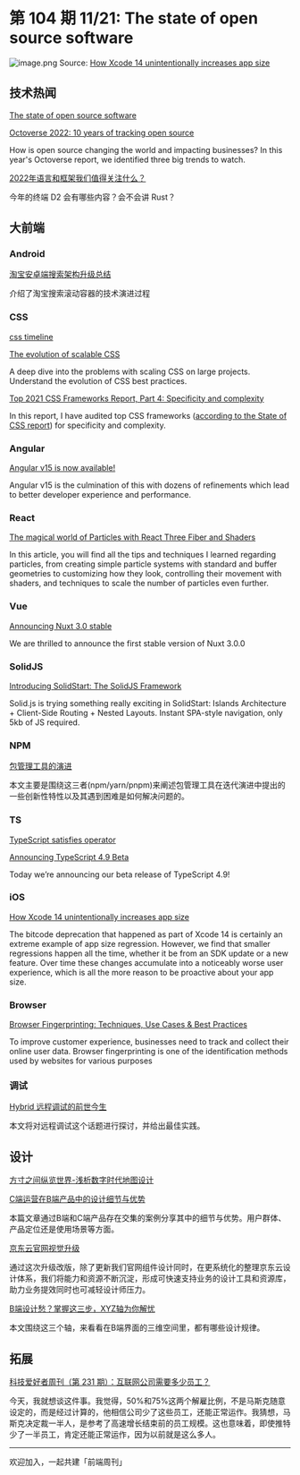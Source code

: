 # 第 104 期 11/21: The state of open source software
![image.png](https://cdn.nlark.com/yuque/0/2022/png/85771/1668988051235-09e46329-4958-4e79-97ae-5caef59ef65f.png#averageHue=%230f0e29&clientId=ud361ded5-da34-4&crop=0&crop=0&crop=1&crop=1&from=paste&height=251&id=u3442b326&margin=%5Bobject%20Object%5D&name=image.png&originHeight=502&originWidth=994&originalType=binary&ratio=1&rotation=0&showTitle=false&size=171573&status=done&style=none&taskId=u8b5e694f-15df-493d-86d5-f8711a4f9d1&title=&width=497)
Source: [How Xcode 14 unintentionally increases app size](https://www.emergetools.com/blog/posts/how-xcode14-unintentionally-increases-app-size)
## 技术热闻
[The state of open source software ](https://octoverse.github.com/)

[Octoverse 2022: 10 years of tracking open source](https://github.blog/2022-11-17-octoverse-2022-10-years-of-tracking-open-source/)

How is open source changing the world and impacting businesses? In this year's Octoverse report, we identified three big trends to watch.

[2022年语言和框架我们值得关注什么？](https://mp.weixin.qq.com/s/OU_XoQOVK00O9c8faaK3Kg)

今年的终端 D2 会有哪些内容？会不会讲 Rust？

## 大前端
### Android
[淘宝安卓端搜索架构升级总结](https://mp.weixin.qq.com/s/SqC21IOxUIec2T-fyokvWw)

介绍了淘宝搜索滚动容器的技术演进过程

### CSS
[css timeline](https://css-timeline.vercel.app/)


[The evolution of scalable CSS](https://frontendmastery.com/posts/the-evolution-of-scalable-css/)

A deep dive into the problems with scaling CSS on large projects. Understand the evolution of CSS best practices.

[Top 2021 CSS Frameworks Report, Part 4: Specificity and complexity](https://css-auditors.com/reports/css-frameworks-part-4-2022-11/)

In this report, I have audited top CSS frameworks ([according to the State of CSS report](https://2021.stateofcss.com/en-US/technologies/css-frameworks)) for specificity and complexity.

### Angular
[Angular v15 is now available!](https://blog.angular.io/angular-v15-is-now-available-df7be7f2f4c8)

Angular v15 is the culmination of this with dozens of refinements which lead to better developer experience and performance.

### React
[The magical world of Particles with React Three Fiber and Shaders](https://blog.maximeheckel.com/posts/the-magical-world-of-particles-with-react-three-fiber-and-shaders/)

In this article, you will find all the tips and techniques I learned regarding particles, from creating simple particle systems with standard and buffer geometries to customizing how they look, controlling their movement with shaders, and techniques to scale the number of particles even further.

### Vue
[Announcing Nuxt 3.0 stable](https://nuxt.com/v3)

We are thrilled to announce the first stable version of Nuxt 3.0.0

### SolidJS
[Introducing SolidStart: The SolidJS Framework](https://www.solidjs.com/blog/introducing-solidstart)

Solid.js is trying something really exciting in SolidStart: Islands Architecture + Client-Side Routing + Nested Layouts. Instant SPA-style navigation, only 5kb of JS required.

### NPM
[包管理工具的演进](https://mp.weixin.qq.com/s/beP1bxgbTT1Z91KS3svDvw)

本文主要是围绕这三者(npm/yarn/pnpm)来阐述包管理工具在迭代演进中提出的一些创新性特性以及其遇到困难是如何解决问题的。

### TS
[TypeScript satisfies operator](https://tomdohnal.com/posts/typescript-satisfies-keyword)


[Announcing TypeScript 4.9 Beta](https://devblogs.microsoft.com/typescript/announcing-typescript-4-9-beta/)

Today we’re announcing our beta release of TypeScript 4.9!

### iOS
[How Xcode 14 unintentionally increases app size](https://www.emergetools.com/blog/posts/how-xcode14-unintentionally-increases-app-size)

The bitcode deprecation that happened as part of Xcode 14 is certainly an extreme example of app size regression. However, we find that smaller regressions happen all the time, whether it be from an SDK update or a new feature. Over time these changes accumulate into a noticeably worse user experience, which is all the more reason to be proactive about your app size.

### Browser
[Browser Fingerprinting: Techniques, Use Cases & Best Practices](https://research.aimultiple.com/browser-fingerprinting/)

To improve customer experience, businesses need to track and collect their online user data. Browser fingerprinting is one of the identification methods used by websites for various purposes

### 调试
[Hybrid 远程调试的前世今生](https://mp.weixin.qq.com/s/R4iULRX-IYXKY_aarf2WGg)

本文将对远程调试这个话题进行探讨，并给出最佳实践。

## 设计
[方寸之间纵览世界-浅析数字时代地图设计](https://mp.weixin.qq.com/s/_imhfNE8ljhdsdfXVv2EJA)


[C端运营在B端产品中的设计细节与优势](https://mp.weixin.qq.com/s/Cxh2R14L-33iIAFlinN7Pw)

本篇文章通过B端和C端产品存在交集的案例分享其中的细节与优势。用户群体、产品定位还是使用场景等方面。

[京东云官网视觉升级](https://mp.weixin.qq.com/s/2uvEuUQmIy-vz58jX_-f3g)

通过这次升级改版，除了更新我们官网组件设计同时，在更系统化的整理京东云设计体系，我们将能力和资源不断沉淀，形成可快速支持业务的设计工具和资源库，助力业务提效同时也可减轻设计师压力。

[B端设计愁？掌握这三步，XYZ轴为你解忧](https://mp.weixin.qq.com/s/0EVOcr8AiMYITGQe7BNfNw)

本文围绕这三个轴，来看看在B端界面的三维空间里，都有哪些设计规律。

## 拓展
[科技爱好者周刊（第 231 期）：互联网公司需要多少员工？](http://www.ruanyifeng.com/blog/2022/11/weekly-issue-231.html)

今天，我就想谈这件事。我觉得，50%和75%这两个解雇比例，不是马斯克随意设定的，而是经过计算的，他相信公司少了这些员工，还能正常运作。我猜想，马斯克决定裁一半人，是参考了高速增长结束前的员工规模。这也意味着，即使推特少了一半员工，肯定还能正常运作，因为以前就是这么多人。

---

欢迎加入，一起共建「前端周刊」

